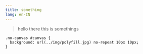 ```yaml
---
title: something
lang: en-IN
---
```



>hello there this is somethings

```
.no-canvas #canvas {
  background: url(../img/polyfill.jpg) no-repeat 10px 10px;
}

```
